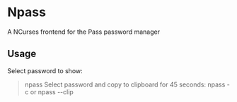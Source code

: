 Npass
=====
A NCurses frontend for the Pass password manager

Usage
-----
Select password to show:
> npass
Select password and copy to clipboard for 45 seconds:
> npass -c
or
> npass --clip
